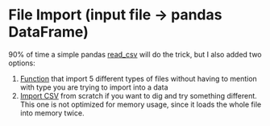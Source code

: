 # File Import (input file -> pandas DataFrame)

90% of time a simple pandas [read_csv](https://pandas.pydata.org/docs/reference/api/pandas.read_csv.html) will do the trick, but I also added two options:
1) [Function](https://github.com/danielrferreira/pySTETV/tree/main/06%20-%20Utility%20%26%20References/File%20Import/Multiple%20Formats) that import 5 different types of files without having to mention with type you are trying to import into a data
2) [Import CSV](https://github.com/danielrferreira/pySTETV/tree/main/Utility/File%20Import/Import%20from%20scratch) from scratch if you want to dig and try something different. This one is not optimized for memory usage, since it loads the whole file into memory twice.
